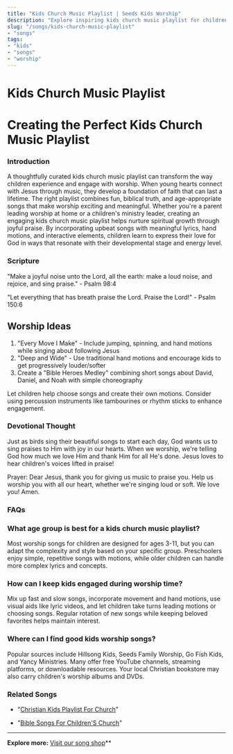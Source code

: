 ```yaml
---
title: "Kids Church Music Playlist | Seeds Kids Worship"
description: "Explore inspiring kids church music playlist for children's worship and faith development. Biblical music resources for families and ministry."
slug: "/songs/kids-church-music-playlist"
- "songs"
tags:
- "kids"
- "songs"
- "worship"
---
```


# Kids Church Music Playlist

# Creating the Perfect Kids Church Music Playlist

### Introduction
A thoughtfully curated kids church music playlist can transform the way children experience and engage with worship. When young hearts connect with Jesus through music, they develop a foundation of faith that can last a lifetime. The right playlist combines fun, biblical truth, and age-appropriate songs that make worship exciting and meaningful. Whether you're a parent leading worship at home or a children's ministry leader, creating an engaging kids church music playlist helps nurture spiritual growth through joyful praise. By incorporating upbeat songs with meaningful lyrics, hand motions, and interactive elements, children learn to express their love for God in ways that resonate with their developmental stage and energy level.

### Scripture
"Make a joyful noise unto the Lord, all the earth: make a loud noise, and rejoice, and sing praise." - Psalm 98:4

"Let everything that has breath praise the Lord. Praise the Lord!" - Psalm 150:6

## Worship Ideas
1. "Every Move I Make" - Include jumping, spinning, and hand motions while singing about following Jesus
2. "Deep and Wide" - Use traditional hand motions and encourage kids to get progressively louder/softer
3. Create a "Bible Heroes Medley" combining short songs about David, Daniel, and Noah with simple choreography

Let children help choose songs and create their own motions. Consider using percussion instruments like tambourines or rhythm sticks to enhance engagement.

### Devotional Thought
Just as birds sing their beautiful songs to start each day, God wants us to sing praises to Him with joy in our hearts. When we worship, we're telling God how much we love Him and thank Him for all He's done. Jesus loves to hear children's voices lifted in praise!

Prayer: Dear Jesus, thank you for giving us music to praise you. Help us worship you with all our heart, whether we're singing loud or soft. We love you! Amen.

### FAQs

### What age group is best for a kids church music playlist?
Most worship songs for children are designed for ages 3-11, but you can adapt the complexity and style based on your specific group. Preschoolers enjoy simple, repetitive songs with motions, while older children can handle more complex lyrics and concepts.

### How can I keep kids engaged during worship time?
Mix up fast and slow songs, incorporate movement and hand motions, use visual aids like lyric videos, and let children take turns leading motions or choosing songs. Regular rotation of new songs while keeping beloved favorites helps maintain interest.

### Where can I find good kids worship songs?
Popular sources include Hillsong Kids, Seeds Family Worship, Go Fish Kids, and Yancy Ministries. Many offer free YouTube channels, streaming platforms, or downloadable resources. Your local Christian bookstore may also carry children's worship albums and DVDs.

### Related Songs

- "[Christian Kids Playlist For Church](/songs/christian-kids-playlist-for-church/)"

- "[Bible Songs For Children'S Church](/songs/bible-songs-for-children-s-church/)"

---

**Explore more:** [Visit our song shop](https://seedskidsworship.com/shop)**

<!-- Schema Markup -->
<script type="application/ld+json">
{
  "@context": "https://schema.org",
  "@type": "MusicRecording",
  "name": "Kids Church Music Playlist",
  "byArtist": {
    "@type": "MusicGroup",
    "name": "Seeds Kids Worship"
  },
  "isFamilyFriendly": true,
  "url": "https://seedskidsworship.com/songs/kids-church-music-playlist/"
}
</script>